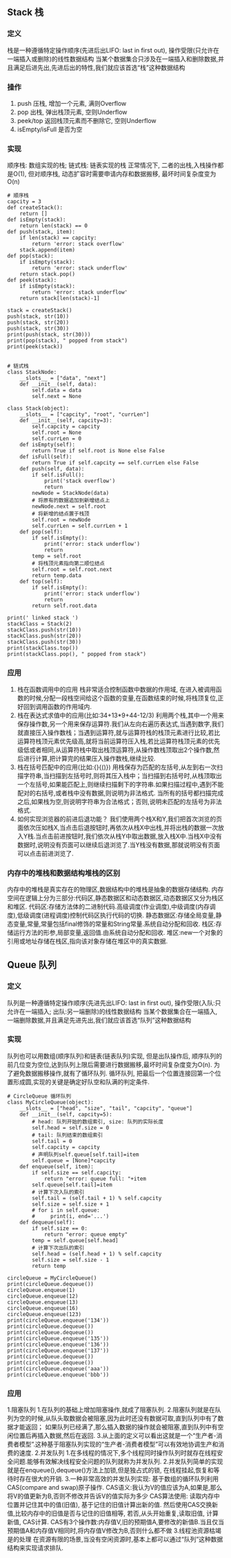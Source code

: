 ## Stack 栈
### 定义
栈是一种遵循特定操作顺序(先进后出LIFO: last in first out),
    操作受限(只允许在一端插入或删除)的线性数据结构
当某个数据集合只涉及在一端插入和删除数据,并且满足后进先出,先进后出的特性,我们就应该首选“栈”这种数据结构
### 操作
1. push 压栈, 增加一个元素, 满则Overflow 
2. pop  出栈, 弹出栈顶元素, 空则Underflow 
3. peek/top 返回栈顶元素而不删除它, 空则Underflow 
4. isEmpty/isFull 是否为空
### 实现
顺序栈: 数组实现的栈; 链式栈: 链表实现的栈
正常情况下, 二者的出栈,入栈操作都是O(1), 但对顺序栈, 动态扩容时需要申请内存和数据搬移, 最坏时间复杂度变为O(n)
```
# 顺序栈
capcity = 3
def createStack():
    return []
def isEmpty(stack):
    return len(stack) == 0
def push(stack, item):
    if len(stack) == capcity:
        return 'error: stack overflow'
    stack.append(item)
def pop(stack):
    if isEmpty(stack):
        return 'error: stack underflow'
    return stack.pop()
def peek(stack):
    if isEmpty(stack):
        return 'error: stack underflow'
    return stack[len(stack)-1]

stack = createStack()
push(stack, str(10))
push(stack, str(20))
push(stack, str(30))
print(push(stack, str(30)))
print(pop(stack), " popped from stack")
print(peek(stack))


# 链式栈
class StackNode:
    __slots__ = ["data", "next"]
    def __init__(self, data):
        self.data = data
        self.next = None

class Stack(object):
    __slots__ = ["capcity", "root", "currLen"]
    def __init__(self, capcity=3):
        self.capcity = capcity
        self.root = None
        self.currLen = 0
    def isEmpty(self):
        return True if self.root is None else False
    def isFull(self):
        return True if self.capcity == self.currLen else False
    def push(self, data):
        if self.isFull():
            print('stack overflow')
            return
        newNode = StackNode(data)
        # 将原有的数据追加到新增结点上
        newNode.next = self.root
        # 将新增的结点置于栈顶
        self.root = newNode
        self.currLen = self.currLen + 1
    def pop(self):
        if self.isEmpty():
            print('error: stack underflow')
            return
        temp = self.root
        # 将栈顶元素指向第二顺位结点
        self.root = self.root.next
        return temp.data
    def top(self):
        if self.isEmpty():
            print('error: stack underflow')
            return
        return self.root.data

print(' linked stack ')
stackClass = Stack(2)
stackClass.push(str(10))
stackClass.push(str(20))
stackClass.push(str(30))
print(stackClass.top())
print(stackClass.pop(), " popped from stack")

```
### 应用
1. 栈在函数调用中的应用
栈非常适合控制函数中数据的作用域, 在进入被调用函数的时候,分配一段栈空间给这个函数的变量,在函数结束的时候,将栈顶复位,正好回到调用函数的作用域内.
2. 栈在表达式求值中的应用(比如:34+13*9+44-12/3)
利用两个栈,其中一个用来保存操作数,另一个用来保存运算符.我们从左向右遍历表达式,当遇到数字,我们就直接压入操作数栈；当遇到运算符,就与运算符栈的栈顶元素进行比较,若比运算符栈顶元素优先级高,就将当前运算符压入栈,若比运算符栈顶元素的优先级低或者相同,从运算符栈中取出栈顶运算符,从操作数栈顶取出2个操作数,然后进行计算,把计算完的结果压入操作数栈,继续比较.
3. 栈在括号匹配中的应用(比如:{}{[()]()})
用栈保存为匹配的左括号,从左到右一次扫描字符串,当扫描到左括号时,则将其压入栈中；当扫描到右括号时,从栈顶取出一个左括号,如果能匹配上,则继续扫描剩下的字符串.如果扫描过程中,遇到不能配对的右括号,或者栈中没有数据,则说明为非法格式.
当所有的括号都扫描完成之后,如果栈为空,则说明字符串为合法格式；否则,说明未匹配的左括号为非法格式.
4. 如何实现浏览器的前进后退功能？
我们使用两个栈X和Y,我们把首次浏览的页面依次压如栈X,当点击后退按钮时,再依次从栈X中出栈,并将出栈的数据一次放入Y栈.当点击前进按钮时,我们依次从栈Y中取出数据,放入栈X中.当栈X中没有数据时,说明没有页面可以继续后退浏览了.当Y栈没有数据,那就说明没有页面可以点击前进浏览了.
### 内存中的堆栈和数据结构堆栈的区别
内存中的堆栈是真实存在的物理区,数据结构中的堆栈是抽象的数据存储结构.
内存空间在逻辑上分为三部分:代码区,静态数据区和动态数据区,动态数据区又分为栈区和堆区.
代码区:存储方法体的二进制代码.高级调度(作业调度),中级调度(内存调度),低级调度(进程调度)控制代码区执行代码的切换.
静态数据区:存储全局变量,静态变量,常量,常量包括final修饰的常量和String常量.系统自动分配和回收.
栈区:存储运行方法的形参,局部变量,返回值.由系统自动分配和回收.
堆区:new一个对象的引用或地址存储在栈区,指向该对象存储在堆区中的真实数据.


## Queue 队列
### 定义
队列是一种遵循特定操作顺序(先进先出LIFO: last in first out),
    操作受限(入队:只允许在一端插入; 出队:另一端删除)的线性数据结构
当某个数据集合在一端插入, 一端删除数据,并且满足先进先出,我们就应该首选“队列”这种数据结构
### 实现
队列也可以用数组(顺序队列)和链表(链表队列)实现, 
但是出队操作后, 顺序队列的前几位变为空位,达到队列上限后需要进行数据搬移,最坏时间复杂度变为O(n).
为了避免数据搬移操作,就有了循环队列.
循环队列, 把最后一个位置连接回第一个位置形成圆,实现的关键是确定好队空和队满的判定条件.
```
# CircleQueue 循环队列
class MyCircleQueue(object):
    __slots__ = ["head", "size", "tail", "capcity", "queue"]
    def __init__(self, capcity=5):
        # head: 队列开始的数组索引, size: 队列的实际长度
        self.head = self.size = 0
        # tail: 队列结束的数组索引
        self.tail = 0
        self.capcity = capcity
        # 声明队列self.queue[self.tail]=item
        self.queue = [None]*capcity
    def enqueue(self, item):
        if self.size == self.capcity:
            return "error: queue full: "+item
        self.queue[self.tail]=item
        # 计算下次入队的索引
        self.tail = (self.tail + 1) % self.capcity
        self.size = self.size + 1
        # for i in self.queue:
        #     print(i, end='...')
    def dequeue(self):
        if self.size == 0:
            return "error: queue empty"
        temp = self.queue[self.head]
        # 计算下次出队的索引
        self.head = (self.head + 1) % self.capcity
        self.size = self.size - 1
        return temp 

circleQueue = MyCircleQueue()
print(circleQueue.dequeue())
circleQueue.enqueue(1)
circleQueue.enqueue(12)
circleQueue.enqueue(13)
circleQueue.enqueue(16)
circleQueue.enqueue(123)
print(circleQueue.enqueue('134'))
print(circleQueue.dequeue())
print(circleQueue.dequeue())
print(circleQueue.enqueue('135'))
print(circleQueue.enqueue('136'))
print(circleQueue.enqueue('137'))
print(circleQueue.dequeue())
print(circleQueue.dequeue())
print(circleQueue.enqueue('aaa'))
print(circleQueue.enqueue('bbb'))
```

### 应用
1.阻塞队列
    1.在队列的基础上增加阻塞操作,就成了阻塞队列.
    2.阻塞队列就是在队列为空的时候,从队头取数据会被阻塞,因为此时还没有数据可取,直到队列中有了数据才能返回；
    如果队列已经满了,那么插入数据的操作就会被阻塞,直到队列中有空闲位置后再插入数据,然后在返回.
    3.从上面的定义可以看出这就是一个“生产者-消费者模型”.这种基于阻塞队列实现的“生产者-消费者模型”可以有效地协调生产和消费的速度.
2.并发队列
    1.在多线程的情况下,多个线程同时操作队列时就存在线程安全问题.能够有效解决线程安全问题的队列就称为并发队列.
    2.并发队列简单的实现就是在enqueue(),dequeue()方法上加锁,但是独占式的锁, 在线程挂起,恢复和等待时存在很大的开销.
    3.一种非常高效的并发队列实现: 基于数组的循环队列利用CAS(compare and swap)原子操作.
        CAS语义:我认为V的值应该为A,如果是,那么将V的值更新为B,否则不修改并告诉V的值实际为多少
        CAS算法使用: 读取内存中位置并记住其中的值(旧值), 基于记住的旧值计算出新的值. 然后使用CAS交换新值,比较内存中的旧值是否与记住的旧值相等, 若否,从头开始重复,读取旧值, 计算新值, CAS计算.
        CAS有3个操作数:内存值V,旧的预期值A,要修改的新值B.当且仅当预期值A和内存值V相同时,将内存值V修改为B,否则什么都不做 
3.线程池资源枯竭是的处理
    在资源有限的场景,当没有空闲资源时,基本上都可以通过“队列”这种数据结构来实现请求排队.